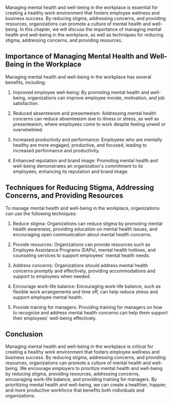 
Managing mental health and well-being in the workplace is essential for creating a healthy work environment that fosters employee wellness and business success. By reducing stigma, addressing concerns, and providing resources, organizations can promote a culture of mental health and well-being. In this chapter, we will discuss the importance of managing mental health and well-being in the workplace, as well as techniques for reducing stigma, addressing concerns, and providing resources.

Importance of Managing Mental Health and Well-Being in the Workplace
--------------------------------------------------------------------

Managing mental health and well-being in the workplace has several benefits, including:

1. Improved employee well-being: By promoting mental health and well-being, organizations can improve employee morale, motivation, and job satisfaction.

2. Reduced absenteeism and presenteeism: Addressing mental health concerns can reduce absenteeism due to illness or stress, as well as presenteeism, where employees come to work despite feeling unwell or overwhelmed.

3. Increased productivity and performance: Employees who are mentally healthy are more engaged, productive, and focused, leading to increased performance and productivity.

4. Enhanced reputation and brand image: Promoting mental health and well-being demonstrates an organization's commitment to its employees, enhancing its reputation and brand image.

Techniques for Reducing Stigma, Addressing Concerns, and Providing Resources
----------------------------------------------------------------------------

To manage mental health and well-being in the workplace, organizations can use the following techniques:

1. Reduce stigma: Organizations can reduce stigma by promoting mental health awareness, providing education on mental health issues, and encouraging open communication about mental health concerns.

2. Provide resources: Organizations can provide resources such as Employee Assistance Programs (EAPs), mental health hotlines, and counseling services to support employees' mental health needs.

3. Address concerns: Organizations should address mental health concerns promptly and effectively, providing accommodations and support to employees when needed.

4. Encourage work-life balance: Encouraging work-life balance, such as flexible work arrangements and time off, can help reduce stress and support employee mental health.

5. Provide training for managers: Providing training for managers on how to recognize and address mental health concerns can help them support their employees' well-being effectively.

Conclusion
----------

Managing mental health and well-being in the workplace is critical for creating a healthy work environment that fosters employee wellness and business success. By reducing stigma, addressing concerns, and providing resources, organizations can promote a culture of mental health and well-being. We encourage employers to prioritize mental health and well-being by reducing stigma, providing resources, addressing concerns, encouraging work-life balance, and providing training for managers. By prioritizing mental health and well-being, we can create a healthier, happier, and more productive workforce that benefits both individuals and organizations.
